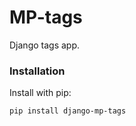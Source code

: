 # MP-tags

Django tags app.

### Installation

Install with pip:

```
pip install django-mp-tags
```

